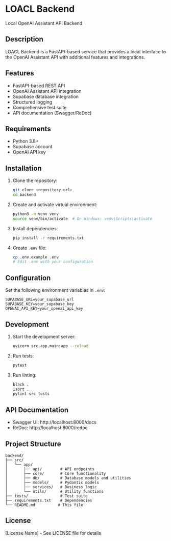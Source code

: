 # LOACL Backend

Local OpenAI Assistant API Backend

## Description

LOACL Backend is a FastAPI-based service that provides a local interface to the OpenAI Assistant API with additional features and integrations.

## Features

- FastAPI-based REST API
- OpenAI Assistant API integration
- Supabase database integration
- Structured logging
- Comprehensive test suite
- API documentation (Swagger/ReDoc)

## Requirements

- Python 3.8+
- Supabase account
- OpenAI API key

## Installation

1. Clone the repository:
   ```bash
   git clone <repository-url>
   cd backend
   ```

2. Create and activate virtual environment:
   ```bash
   python3 -m venv venv
   source venv/bin/activate  # On Windows: venv\Scripts\activate
   ```

3. Install dependencies:
   ```bash
   pip install -r requirements.txt
   ```

4. Create `.env` file:
   ```bash
   cp .env.example .env
   # Edit .env with your configuration
   ```

## Configuration

Set the following environment variables in `.env`:

```env
SUPABASE_URL=your_supabase_url
SUPABASE_KEY=your_supabase_key
OPENAI_API_KEY=your_openai_api_key
```

## Development

1. Start the development server:
   ```bash
   uvicorn src.app.main:app --reload
   ```

2. Run tests:
   ```bash
   pytest
   ```

3. Run linting:
   ```bash
   black .
   isort .
   pylint src tests
   ```

## API Documentation

- Swagger UI: http://localhost:8000/docs
- ReDoc: http://localhost:8000/redoc

## Project Structure

```
backend/
├── src/
│   └── app/
│       ├── api/        # API endpoints
│       ├── core/       # Core functionality
│       ├── db/         # Database models and utilities
│       ├── models/     # Pydantic models
│       ├── services/   # Business logic
│       └── utils/      # Utility functions
├── tests/              # Test suite
├── requirements.txt    # Dependencies
└── README.md          # This file
```

## License

[License Name] - See LICENSE file for details 